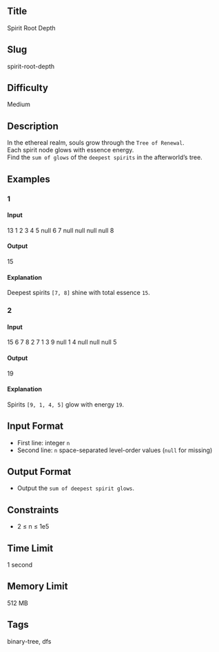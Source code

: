 ## Title

Spirit Root Depth

## Slug

spirit-root-depth

## Difficulty

Medium

## Description

In the ethereal realm, souls grow through the `Tree of Renewal`.  
Each spirit node glows with essence energy.  
Find the `sum of glows` of the `deepest spirits` in the afterworld’s tree.

## Examples

### 1

#### Input

13
1 2 3 4 5 null 6 7 null null null null 8

#### Output

15

#### Explanation

Deepest spirits `[7, 8]` shine with total essence `15`.

### 2

#### Input

15
6 7 8 2 7 1 3 9 null 1 4 null null null 5

#### Output

19

#### Explanation

Spirits `[9, 1, 4, 5]` glow with energy `19`.

## Input Format  

- First line: integer `n`  
- Second line: `n` space-separated level-order values (`null` for missing)

## Output Format  

- Output the `sum of deepest spirit glows`.

## Constraints  

- 2 ≤ n ≤ 1e5  

## Time Limit

1 second

## Memory Limit

512 MB

## Tags

binary-tree, dfs
